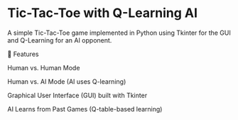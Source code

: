 # Tic-Tac-Toe with Q-Learning AI

A simple Tic-Tac-Toe game implemented in Python using Tkinter for the GUI and Q-Learning for an AI opponent.

🚀 Features

Human vs. Human Mode

Human vs. AI Mode (AI uses Q-learning)

Graphical User Interface (GUI) built with Tkinter

AI Learns from Past Games (Q-table-based learning)


